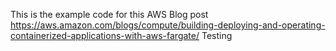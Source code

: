 This is the example code for this AWS Blog post https://aws.amazon.com/blogs/compute/building-deploying-and-operating-containerized-applications-with-aws-fargate/
Testing
